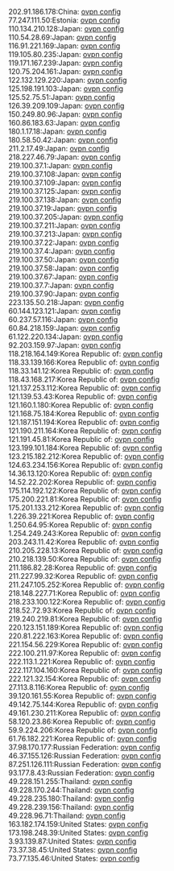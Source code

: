 202.91.186.178:China: [ovpn config](vpn/202_91_186_178.ovpn)  
77.247.111.50:Estonia: [ovpn config](vpn/77_247_111_50.ovpn)  
110.134.210.128:Japan: [ovpn config](vpn/110_134_210_128.ovpn)  
110.54.28.69:Japan: [ovpn config](vpn/110_54_28_69.ovpn)  
116.91.221.169:Japan: [ovpn config](vpn/116_91_221_169.ovpn)  
119.105.80.235:Japan: [ovpn config](vpn/119_105_80_235.ovpn)  
119.171.167.239:Japan: [ovpn config](vpn/119_171_167_239.ovpn)  
120.75.204.161:Japan: [ovpn config](vpn/120_75_204_161.ovpn)  
122.132.129.220:Japan: [ovpn config](vpn/122_132_129_220.ovpn)  
125.198.191.103:Japan: [ovpn config](vpn/125_198_191_103.ovpn)  
125.52.75.51:Japan: [ovpn config](vpn/125_52_75_51.ovpn)  
126.39.209.109:Japan: [ovpn config](vpn/126_39_209_109.ovpn)  
150.249.80.96:Japan: [ovpn config](vpn/150_249_80_96.ovpn)  
160.86.183.63:Japan: [ovpn config](vpn/160_86_183_63.ovpn)  
180.1.17.18:Japan: [ovpn config](vpn/180_1_17_18.ovpn)  
180.58.50.42:Japan: [ovpn config](vpn/180_58_50_42.ovpn)  
211.2.17.49:Japan: [ovpn config](vpn/211_2_17_49.ovpn)  
218.227.46.79:Japan: [ovpn config](vpn/218_227_46_79.ovpn)  
219.100.37.1:Japan: [ovpn config](vpn/219_100_37_1.ovpn)  
219.100.37.108:Japan: [ovpn config](vpn/219_100_37_108.ovpn)  
219.100.37.109:Japan: [ovpn config](vpn/219_100_37_109.ovpn)  
219.100.37.125:Japan: [ovpn config](vpn/219_100_37_125.ovpn)  
219.100.37.138:Japan: [ovpn config](vpn/219_100_37_138.ovpn)  
219.100.37.19:Japan: [ovpn config](vpn/219_100_37_19.ovpn)  
219.100.37.205:Japan: [ovpn config](vpn/219_100_37_205.ovpn)  
219.100.37.211:Japan: [ovpn config](vpn/219_100_37_211.ovpn)  
219.100.37.213:Japan: [ovpn config](vpn/219_100_37_213.ovpn)  
219.100.37.22:Japan: [ovpn config](vpn/219_100_37_22.ovpn)  
219.100.37.4:Japan: [ovpn config](vpn/219_100_37_4.ovpn)  
219.100.37.50:Japan: [ovpn config](vpn/219_100_37_50.ovpn)  
219.100.37.58:Japan: [ovpn config](vpn/219_100_37_58.ovpn)  
219.100.37.67:Japan: [ovpn config](vpn/219_100_37_67.ovpn)  
219.100.37.7:Japan: [ovpn config](vpn/219_100_37_7.ovpn)  
219.100.37.90:Japan: [ovpn config](vpn/219_100_37_90.ovpn)  
223.135.50.218:Japan: [ovpn config](vpn/223_135_50_218.ovpn)  
60.144.123.121:Japan: [ovpn config](vpn/60_144_123_121.ovpn)  
60.237.57.116:Japan: [ovpn config](vpn/60_237_57_116.ovpn)  
60.84.218.159:Japan: [ovpn config](vpn/60_84_218_159.ovpn)  
61.122.220.134:Japan: [ovpn config](vpn/61_122_220_134.ovpn)  
92.203.159.97:Japan: [ovpn config](vpn/92_203_159_97.ovpn)  
118.218.164.149:Korea Republic of: [ovpn config](vpn/118_218_164_149.ovpn)  
118.33.139.166:Korea Republic of: [ovpn config](vpn/118_33_139_166.ovpn)  
118.33.141.12:Korea Republic of: [ovpn config](vpn/118_33_141_12.ovpn)  
118.43.168.217:Korea Republic of: [ovpn config](vpn/118_43_168_217.ovpn)  
121.137.253.112:Korea Republic of: [ovpn config](vpn/121_137_253_112.ovpn)  
121.139.53.43:Korea Republic of: [ovpn config](vpn/121_139_53_43.ovpn)  
121.160.1.180:Korea Republic of: [ovpn config](vpn/121_160_1_180.ovpn)  
121.168.75.184:Korea Republic of: [ovpn config](vpn/121_168_75_184.ovpn)  
121.187.151.194:Korea Republic of: [ovpn config](vpn/121_187_151_194.ovpn)  
121.190.211.164:Korea Republic of: [ovpn config](vpn/121_190_211_164.ovpn)  
121.191.45.81:Korea Republic of: [ovpn config](vpn/121_191_45_81.ovpn)  
123.199.101.184:Korea Republic of: [ovpn config](vpn/123_199_101_184.ovpn)  
123.215.182.212:Korea Republic of: [ovpn config](vpn/123_215_182_212.ovpn)  
124.63.234.156:Korea Republic of: [ovpn config](vpn/124_63_234_156.ovpn)  
14.36.13.120:Korea Republic of: [ovpn config](vpn/14_36_13_120.ovpn)  
14.52.22.202:Korea Republic of: [ovpn config](vpn/14_52_22_202.ovpn)  
175.114.192.122:Korea Republic of: [ovpn config](vpn/175_114_192_122.ovpn)  
175.200.221.81:Korea Republic of: [ovpn config](vpn/175_200_221_81.ovpn)  
175.201.133.212:Korea Republic of: [ovpn config](vpn/175_201_133_212.ovpn)  
1.226.39.221:Korea Republic of: [ovpn config](vpn/1_226_39_221.ovpn)  
1.250.64.95:Korea Republic of: [ovpn config](vpn/1_250_64_95.ovpn)  
1.254.249.243:Korea Republic of: [ovpn config](vpn/1_254_249_243.ovpn)  
203.243.11.42:Korea Republic of: [ovpn config](vpn/203_243_11_42.ovpn)  
210.205.228.13:Korea Republic of: [ovpn config](vpn/210_205_228_13.ovpn)  
210.218.139.50:Korea Republic of: [ovpn config](vpn/210_218_139_50.ovpn)  
211.186.82.28:Korea Republic of: [ovpn config](vpn/211_186_82_28.ovpn)  
211.227.99.32:Korea Republic of: [ovpn config](vpn/211_227_99_32.ovpn)  
211.247.105.252:Korea Republic of: [ovpn config](vpn/211_247_105_252.ovpn)  
218.148.227.71:Korea Republic of: [ovpn config](vpn/218_148_227_71.ovpn)  
218.233.100.122:Korea Republic of: [ovpn config](vpn/218_233_100_122.ovpn)  
218.52.72.93:Korea Republic of: [ovpn config](vpn/218_52_72_93.ovpn)  
219.240.219.81:Korea Republic of: [ovpn config](vpn/219_240_219_81.ovpn)  
220.123.151.189:Korea Republic of: [ovpn config](vpn/220_123_151_189.ovpn)  
220.81.222.163:Korea Republic of: [ovpn config](vpn/220_81_222_163.ovpn)  
221.154.56.229:Korea Republic of: [ovpn config](vpn/221_154_56_229.ovpn)  
222.100.211.97:Korea Republic of: [ovpn config](vpn/222_100_211_97.ovpn)  
222.113.1.221:Korea Republic of: [ovpn config](vpn/222_113_1_221.ovpn)  
222.117.104.160:Korea Republic of: [ovpn config](vpn/222_117_104_160.ovpn)  
222.121.32.154:Korea Republic of: [ovpn config](vpn/222_121_32_154.ovpn)  
27.113.8.116:Korea Republic of: [ovpn config](vpn/27_113_8_116.ovpn)  
39.120.161.55:Korea Republic of: [ovpn config](vpn/39_120_161_55.ovpn)  
49.142.75.144:Korea Republic of: [ovpn config](vpn/49_142_75_144.ovpn)  
49.161.230.211:Korea Republic of: [ovpn config](vpn/49_161_230_211.ovpn)  
58.120.23.86:Korea Republic of: [ovpn config](vpn/58_120_23_86.ovpn)  
59.9.224.206:Korea Republic of: [ovpn config](vpn/59_9_224_206.ovpn)  
61.76.182.221:Korea Republic of: [ovpn config](vpn/61_76_182_221.ovpn)  
37.98.170.177:Russian Federation: [ovpn config](vpn/37_98_170_177.ovpn)  
46.37.155.126:Russian Federation: [ovpn config](vpn/46_37_155_126.ovpn)  
87.251.126.111:Russian Federation: [ovpn config](vpn/87_251_126_111.ovpn)  
93.177.8.43:Russian Federation: [ovpn config](vpn/93_177_8_43.ovpn)  
49.228.151.255:Thailand: [ovpn config](vpn/49_228_151_255.ovpn)  
49.228.170.244:Thailand: [ovpn config](vpn/49_228_170_244.ovpn)  
49.228.235.180:Thailand: [ovpn config](vpn/49_228_235_180.ovpn)  
49.228.239.156:Thailand: [ovpn config](vpn/49_228_239_156.ovpn)  
49.228.96.71:Thailand: [ovpn config](vpn/49_228_96_71.ovpn)  
163.182.174.159:United States: [ovpn config](vpn/163_182_174_159.ovpn)  
173.198.248.39:United States: [ovpn config](vpn/173_198_248_39.ovpn)  
3.93.139.87:United States: [ovpn config](vpn/3_93_139_87.ovpn)  
73.37.38.45:United States: [ovpn config](vpn/73_37_38_45.ovpn)  
73.77.135.46:United States: [ovpn config](vpn/73_77_135_46.ovpn)  
